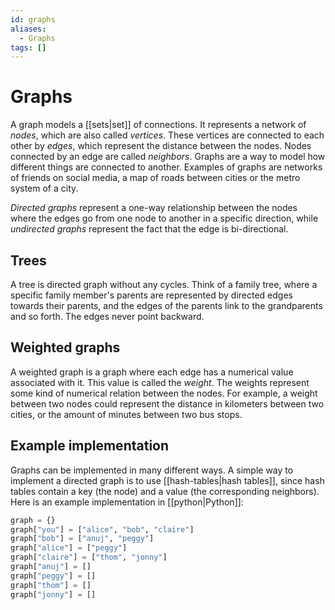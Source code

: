 ```yaml
---
id: graphs
aliases:
  - Graphs
tags: []
---
```


# Graphs

A graph models a [[sets|set]] of connections. It represents a network of _nodes_, which are also called _vertices_. These vertices are connected to each other by _edges_, which represent the distance between the nodes. Nodes connected by an edge are called _neighbors_. Graphs are a way to model how different things are connected to another. Examples of graphs are networks of friends on social media, a map of roads between cities or the metro system of a city.

_Directed graphs_ represent a one-way relationship between the nodes where the edges go from one node to another in a specific direction, while _undirected graphs_ represent the fact that the edge is bi-directional.

## Trees

A tree is directed graph without any cycles. Think of a family tree, where a specific family member's parents are represented by directed edges towards their parents, and the edges of the parents link to the grandparents and so forth. The edges never point backward.

## Weighted graphs

A weighted graph is a graph where each edge has a numerical value associated with it. This value is called the _weight_. The weights represent some kind of numerical relation between the nodes. For example, a weight between two nodes could represent the distance in kilometers between two cities, or the amount of minutes between two bus stops.

## Example implementation

Graphs can be implemented in many different ways. A simple way to implement a directed graph is to use [[hash-tables|hash tables]], since hash tables contain a key (the node) and a value (the corresponding neighbors). Here is an example implementation in [[python|Python]]:

```python
graph = {}
graph["you"] = ["alice", "bob", "claire"]
graph["bob"] = ["anuj", "peggy"]
graph["alice"] = ["peggy"]
graph["claire"] = ["thom", "jonny"]
graph["anuj"] = []
graph["peggy"] = []
graph["thom"] = []
graph["jonny"] = []
```
